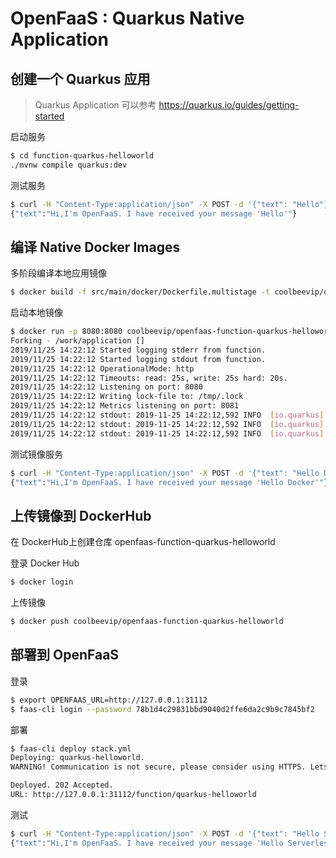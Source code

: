 # OpenFaaS : Quarkus Native Application

## 创建一个 Quarkus 应用

>  Quarkus Application 可以参考 https://quarkus.io/guides/getting-started

启动服务

```bash
$ cd function-quarkus-helloworld
./mvnw compile quarkus:dev
```

测试服务

```bash
$ curl -H "Content-Type:application/json" -X POST -d '{"text": "Hello"}' http://127.0.0.1:9000
{"text":"Hi,I'm OpenFaaS. I have received your message 'Hello'"}
```

## 编译 Native Docker Images

多阶段编译本地应用镜像

```bash
$ docker build -f src/main/docker/Dockerfile.multistage -t coolbeevip/openfaas-function-quarkus-helloworld .
```

启动本地镜像

```bash
$ docker run -p 8080:8080 coolbeevip/openfaas-function-quarkus-helloworld:latest
Forking - /work/application []
2019/11/25 14:22:12 Started logging stderr from function.
2019/11/25 14:22:12 Started logging stdout from function.
2019/11/25 14:22:12 OperationalMode: http
2019/11/25 14:22:12 Timeouts: read: 25s, write: 25s hard: 20s.
2019/11/25 14:22:12 Listening on port: 8080
2019/11/25 14:22:12 Writing lock-file to: /tmp/.lock
2019/11/25 14:22:12 Metrics listening on port: 8081
2019/11/25 14:22:12 stdout: 2019-11-25 14:22:12,592 INFO  [io.quarkus] (main) function-quarkus-helloworld 1.0.0-SNAPSHOT (running on Quarkus 0.25.0) started in 0.008s. Listening on: http://0.0.0.0:9000
2019/11/25 14:22:12 stdout: 2019-11-25 14:22:12,592 INFO  [io.quarkus] (main) Profile prod activated. 
2019/11/25 14:22:12 stdout: 2019-11-25 14:22:12,592 INFO  [io.quarkus] (main) Installed features: [cdi, resteasy]
```

测试镜像服务

```bash
$ curl -H "Content-Type:application/json" -X POST -d '{"text": "Hello Docker"}' http://127.0.0.1:8080
{"text":"Hi,I'm OpenFaaS. I have received your message 'Hello Docker'"}
```

## 上传镜像到 DockerHub

在 DockerHub上创建仓库 openfaas-function-quarkus-helloworld

登录 Docker Hub

```bash
$ docker login
```

上传镜像

```bash
$ docker push coolbeevip/openfaas-function-quarkus-helloworld
```

## 部署到 OpenFaaS



登录

```bash
$ export OPENFAAS_URL=http://127.0.0.1:31112
$ faas-cli login --password 78b1d4c29831bbd9040d2ffe6da2c9b9c7845bf2
```

部署

```bash
$ faas-cli deploy stack.yml 
Deploying: quarkus-helloworld.
WARNING! Communication is not secure, please consider using HTTPS. Letsencrypt.org offers free SSL/TLS certificates.

Deployed. 202 Accepted.
URL: http://127.0.0.1:31112/function/quarkus-helloworld
```

测试

```bash
$ curl -H "Content-Type:application/json" -X POST -d '{"text": "Hello Serverless"}' http://127.0.0.1:31112/function/quarkus-helloworld
{"text":"Hi,I'm OpenFaaS. I have received your message 'Hello Serverless'"}
```














